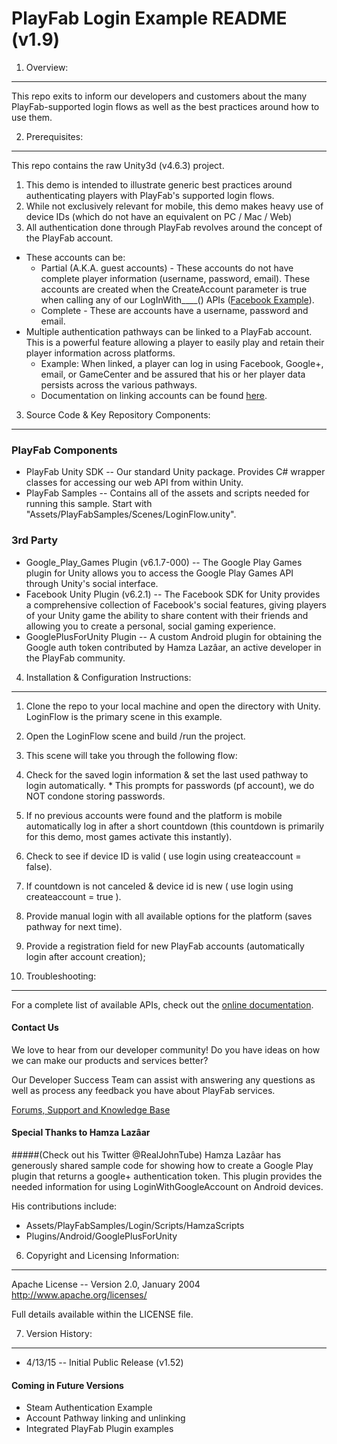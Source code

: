 PlayFab Login Example README (v1.9)
========
1. Overview:
----
This repo exits to inform our developers and customers about the many PlayFab-supported login flows as well as the best practices around how to use them.

2. Prerequisites:
----
This repo contains the raw Unity3d (v4.6.3) project. 

1. This demo is intended to illustrate generic best practices around authenticating players with PlayFab's supported login flows. 
2. While not exclusively relevant for mobile, this demo makes heavy use of device IDs (which do not have an equivalent on PC / Mac / Web)
3. All authentication done through PlayFab revolves around the concept of the PlayFab account. 
  * These accounts can be:
    * Partial (A.K.A. guest accounts) - These accounts do not have complete player information (username, password, email). These accounts are created when the CreateAccount parameter is true when calling any of our LogInWith____() APIs ([Facebook Example](https://api.playfab.com/Documentation/Client/method/LoginWithFacebook)).
    * Complete -  These are accounts have a username, password and email. 
  * Multiple authentication pathways can be linked to a PlayFab account. This is a powerful feature allowing a player to easily play and retain their player information across platforms. 
    * Example: When linked, a player can log in using Facebook, Google+, email, or GameCenter and be assured that his or her player data persists across the various pathways. 
    * Documentation on linking accounts can be found [here](https://api.playfab.com/Documentation/Client/method/LinkFacebookAccount).

3. Source Code & Key Repository Components:
----
### PlayFab Components 
  * PlayFab Unity SDK -- Our standard Unity package. Provides C# wrapper classes for accessing our web API from within Unity.
  * PlayFab Samples -- Contains all of the assets and scripts needed for running this sample. Start with "Assets/PlayFabSamples/Scenes/LoginFlow.unity".

### 3rd Party
  * Google_Play_Games Plugin (v6.1.7-000) -- The Google Play Games plugin for Unity allows you to access the Google Play Games API through Unity's social interface.
  * Facebook Unity Plugin (v6.2.1) -- The Facebook SDK for Unity provides a comprehensive collection of Facebook's social features, giving players of your Unity game the ability to share content with their friends and allowing you to create a personal, social gaming experience.
  * GooglePlusForUnity Plugin -- A custom Android plugin for obtaining the Google auth token contributed by Hamza Lazâar, an active developer in the PlayFab community.

4. Installation & Configuration Instructions:
----
1. Clone the repo to your local machine and open the directory with Unity. LoginFlow is the primary scene in this example. 
2. Open the LoginFlow scene and build /run the project.  
3. This scene will take you through the following flow:
  1. Check for the saved login information & set the last used pathway to login automatically.
    * This prompts for passwords (pf account), we do NOT condone storing passwords.
  2. If no previous accounts were found and the platform is mobile automatically log in after a short countdown (this countdown is primarily for this demo, most games activate this instantly).
  3. Check to see if device ID is valid ( use login using createaccount = false).
  4. If countdown is not canceled & device id is new ( use login using createaccount = true ).
  5. Provide manual login with all available options for the platform (saves pathway for next time).
  6. Provide a registration field for new PlayFab accounts (automatically login after account creation);

5. Troubleshooting:
----
For a complete list of available APIs, check out the [online documentation](http://api.playfab.com/Documentation/).

#### Contact Us
We love to hear from our developer community! 
Do you have ideas on how we can make our products and services better? 

Our Developer Success Team can assist with answering any questions as well as process any feedback you have about PlayFab services.

[Forums, Support and Knowledge Base](https://support.playfab.com/support/home)

#### Special Thanks to Hamza Lazâar 
#####(Check out his Twitter @RealJohnTube) 
Hamza Lazâar has generously shared sample code for showing how to create a Google Play plugin that returns a google+ authentication token. This plugin provides the needed information for using LoginWithGoogleAccount on Android devices. 

His contributions include:
+ Assets/PlayFabSamples/Login/Scripts/HamzaScripts
+ Plugins/Android/GooglePlusForUnity 

6. Copyright and Licensing Information:
----
  Apache License -- 
  Version 2.0, January 2004
  http://www.apache.org/licenses/

  Full details available within the LICENSE file.

7. Version History:
----
* 4/13/15 -- Initial Public Release (v1.52)

#### Coming in Future Versions
* Steam Authentication Example
* Account Pathway linking and unlinking
* Integrated PlayFab Plugin examples

